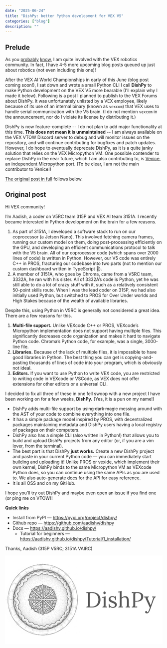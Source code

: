 ```yaml
---
date: "2025-06-24"
title: "DishPy: better Python development for VEX V5"
categories: ["blog"]
description: ""
---
```


## Prelude

As you [probably](/robotics-1) [know](/robotics-3), I am quite involved with the VEX robotics community. In fact, I have 4-5 more upcoming blog posts queued up just about robotics (not even including this one)!

After the VEX AI World Championships in early of this June (blog post coming soon!), I sat down and wrote a small Python CLI I call **DishPy** to make Python development on the VEX V5 more bearable (I'll explain why I made it below). Following is a post I planned to publish to the VEX Forums about DishPy. It was unfortunately unlisted by a VEX employee, likely because of its use of an internal binary (known as `vexcom`) that VEX uses to handle serial communication with the V5 brain. (I do not mention `vexcom` in the announcement, nor do I violate its license by distributing it.)

DishPy is now feature-complete -- I do not plan to add major functionality at this time. **This does not mean it is unmaintained** -- I am always available on the VEX VTOW Discord server to debug and will monitor issues on the repository, and will continue contributing for bugfixes and patch updates. However, I do hope to eventually deprecate DishPy, as it is a quite janky solution that relies on the VEX Micropython VM. One possible contender to replace DishPy in the near future, which I am also contributing to, is [Venice](https://github.com/Venice-V5/), an independent Micropython port. (To be clear, I am not the main contributor to Venice!)

[The original post in full](https://www.vexforum.com/t/dishpy-better-python-development-for-vex-v5/138077/2) follows below.

## Original post

Hi VEX community!

I’m Aadish, a coder on V5RC team 315P and VEX AI team 3151A. I recently became interested in Python development on the brain for a few reasons.

1. As part of 3151A, I developed a software stack to run on our coprocessor (a Jetson Nano). This involved fetching camera frames, running our custom model on them, doing post-processing efficiently on the GPU, and developing an efficient communications protocol to talk with the V5 brain. All of our coprocessor code (which spans over 2000 lines of code) is written in Python. However, our V5 code was entirely C++ in PROS, fracturing our codebase into two parts (not to mention our custom dashboard written in TypeScript 😬).
2. A member of 3151A, who goes by Chroma, came from a V5RC team, 3332A, he ran with his sister. All of 3332A’s code is Python, yet he was still able to do a lot of crazy stuff with it, such as a relatively consistent 50-point skills route. When I was the lead coder on 315P, we had also initially used Python, but switched to PROS for Over Under worlds and High Stakes because of the wealth of available libraries.

Despite this, using Python in V5RC is generally not considered a great idea. There are a few reasons for this.

1. **Multi-file support.** Unlike VEXcode C++ or PROS, VEXcode’s Micropython implementation does not support having multiple files. This significantly decreases code organization and makes it hard to navigate Python code. Chroma’s Python code, for example, was a single, 3000-line file.
2. **Libraries.** Because of the lack of multiple files, it is impossible to have good libraries in Python. The best thing you can get is copying-and-pasting thousands of lines of code into your program, which is obviously not ideal.
3. **Editors.** If you want to use Python to write VEX code, you are restricted to writing code in VEXcode or VSCode, as VEX does not offer extensions for other editors or a universal CLI.

I decided to fix all three of these in one fell swoop with a new project I have been working on for a few weeks, **DishPy.** (Yes, it is a pun on my name!)

* DishPy adds multi-file support by ~~using dark magic~~ messing around with the AST of your code to combine everything into one file.
* It has a simple package model inspired by PROS, with decentralized packages maintaining metadata and DishPy users having a local registry of packages on their computers.
* DishPy also has a simple CLI (also written in Python!) that allows you to build and upload DishPy projects from any editor (or, if you are a vim lover, from the terminal).
* The best part is that DishPy **just works.** Create a new DishPy project and paste in your current Python code — you can immediately start building and uploading it! Unlike PROS or vexide, which implement their own kernel, DishPy binds to the same Micropython VM as VEXcode Python does, so you can continue using the same APIs as you are used to.  We also auto-generate [docs](https://aadishv.github.io/dishpy/VEX%20SDK/) for the API for easy reference.
* It is all OSS and on my GitHub.

I hope you’ll try out DishPy and maybe even open an issue if you find one (or ping me on VTOW)!

**Quick links**

* Install from PyPI — https://pypi.org/project/dishpy/
* Github repo — https://github.com/aadishv/dishpy
* Docs — https://aadishv.github.io/dishpy/
  * Tutorial for beginners — https://aadishv.github.io/dishpy/Tutorial/1_installation/

Thanks,
Aadish (315P V5RC; 3151A VAIRC)

![DishPy logo](https://raw.githubusercontent.com/aadishv/dishpy/refs/heads/main/logo.png)
